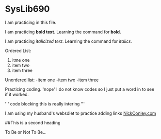 # SysLib690

I am practicing in this file.

I am practicing **bold text**. Learning the command for **bold**.

I am practicing *italicized text*. Learning the command for *italics*.

Ordered List:
1. itme one
2. item two
3. item three

Unordered list:
-item one
-item two
-item three

Practicing coding. 'nope'  I do not know codes so I just put a word in to see if it worked.

'''
code blocking
this is really intering
'''

I am using my husband's websdiet to practice adding links
[NickConley.com](http://nickconley.com)

##This is a second heading

To Be or Not To Be...



